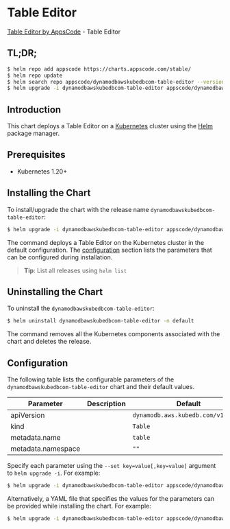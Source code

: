 # Table Editor

[Table Editor by AppsCode](https://appscode.com) - Table Editor

## TL;DR;

```bash
$ helm repo add appscode https://charts.appscode.com/stable/
$ helm repo update
$ helm search repo appscode/dynamodbawskubedbcom-table-editor --version=v0.23.0
$ helm upgrade -i dynamodbawskubedbcom-table-editor appscode/dynamodbawskubedbcom-table-editor -n default --create-namespace --version=v0.23.0
```

## Introduction

This chart deploys a Table Editor on a [Kubernetes](http://kubernetes.io) cluster using the [Helm](https://helm.sh) package manager.

## Prerequisites

- Kubernetes 1.20+

## Installing the Chart

To install/upgrade the chart with the release name `dynamodbawskubedbcom-table-editor`:

```bash
$ helm upgrade -i dynamodbawskubedbcom-table-editor appscode/dynamodbawskubedbcom-table-editor -n default --create-namespace --version=v0.23.0
```

The command deploys a Table Editor on the Kubernetes cluster in the default configuration. The [configuration](#configuration) section lists the parameters that can be configured during installation.

> **Tip**: List all releases using `helm list`

## Uninstalling the Chart

To uninstall the `dynamodbawskubedbcom-table-editor`:

```bash
$ helm uninstall dynamodbawskubedbcom-table-editor -n default
```

The command removes all the Kubernetes components associated with the chart and deletes the release.

## Configuration

The following table lists the configurable parameters of the `dynamodbawskubedbcom-table-editor` chart and their default values.

|     Parameter      | Description |                    Default                    |
|--------------------|-------------|-----------------------------------------------|
| apiVersion         |             | <code>dynamodb.aws.kubedb.com/v1alpha1</code> |
| kind               |             | <code>Table</code>                            |
| metadata.name      |             | <code>table</code>                            |
| metadata.namespace |             | <code>""</code>                               |


Specify each parameter using the `--set key=value[,key=value]` argument to `helm upgrade -i`. For example:

```bash
$ helm upgrade -i dynamodbawskubedbcom-table-editor appscode/dynamodbawskubedbcom-table-editor -n default --create-namespace --version=v0.23.0 --set apiVersion=dynamodb.aws.kubedb.com/v1alpha1
```

Alternatively, a YAML file that specifies the values for the parameters can be provided while
installing the chart. For example:

```bash
$ helm upgrade -i dynamodbawskubedbcom-table-editor appscode/dynamodbawskubedbcom-table-editor -n default --create-namespace --version=v0.23.0 --values values.yaml
```
